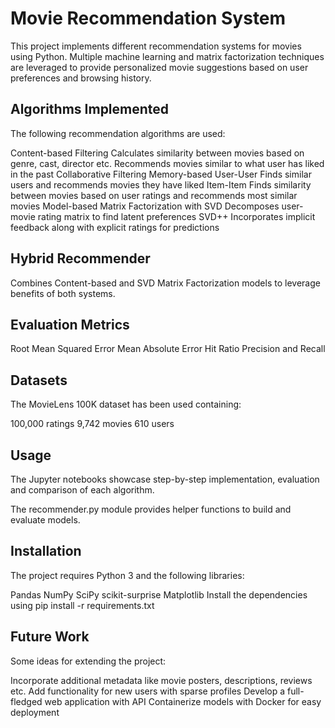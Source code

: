 # Movie Recommendation System
This project implements different recommendation systems for movies using Python. Multiple machine learning and matrix factorization techniques are leveraged to provide personalized movie suggestions based on user preferences and browsing history.

## Algorithms Implemented
The following recommendation algorithms are used:

Content-based Filtering
Calculates similarity between movies based on genre, cast, director etc.
Recommends movies similar to what user has liked in the past
Collaborative Filtering
Memory-based
User-User
Finds similar users and recommends movies they have liked
Item-Item
Finds similarity between movies based on user ratings and recommends most similar movies
Model-based
Matrix Factorization with SVD
Decomposes user-movie rating matrix to find latent preferences
SVD++
Incorporates implicit feedback along with explicit ratings for predictions

## Hybrid Recommender
Combines Content-based and SVD Matrix Factorization models to leverage benefits of both systems.

## Evaluation Metrics
Root Mean Squared Error
Mean Absolute Error
Hit Ratio
Precision and Recall

## Datasets
The MovieLens 100K dataset has been used containing:

100,000 ratings
9,742 movies
610 users

## Usage
The Jupyter notebooks showcase step-by-step implementation, evaluation and comparison of each algorithm.

The recommender.py module provides helper functions to build and evaluate models.

## Installation
The project requires Python 3 and the following libraries:

Pandas
NumPy
SciPy
scikit-surprise
Matplotlib
Install the dependencies using pip install -r requirements.txt

## Future Work
Some ideas for extending the project:

Incorporate additional metadata like movie posters, descriptions, reviews etc.
Add functionality for new users with sparse profiles
Develop a full-fledged web application with API
Containerize models with Docker for easy deployment
